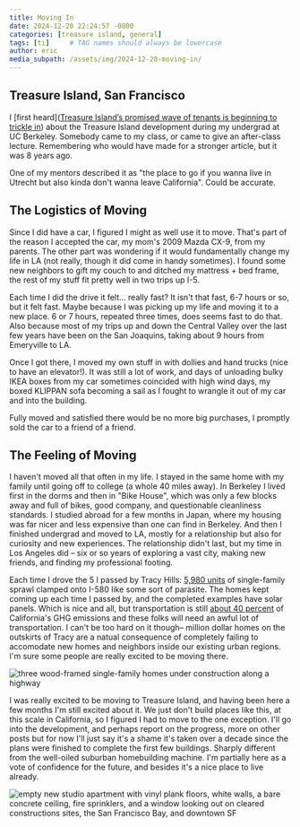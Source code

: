 ```yaml
---
title: Moving In
date: 2024-12-20 22:24:57 -0800
categories: [treasure island, general]
tags: [ti]     # TAG names should always be lowercase
author: eric
media_subpath: /assets/img/2024-12-20-moving-in/
---
```


## Treasure Island, San Francisco

I [first heard]([Treasure Island’s promised wave of tenants is beginning to trickle in](https://www.sfchronicle.com/bayarea/article/treasure-island-apartment-community-19816025.php)) about the Treasure Island development during my undergrad at UC Berkeley. Somebody came to my class, or came to give an after-class lecture. Remembering who would have made for a stronger article, but it was 8 years ago.

One of my mentors described it as "the place to go if you wanna live in Utrecht but also kinda don't wanna leave California". Could be accurate.

## The Logistics of Moving

Since I did have a car, I figured I might as well use it to move. That's part of the reason I accepted the car, my mom's 2009 Mazda CX-9, from my parents. The other part was wondering if it would fundamentally change my life in LA (not really, though it did come in handy sometimes). I found some new neighbors to gift my couch to and ditched my mattress + bed frame, the rest of my stuff fit pretty well in two trips up I-5.

Each time I did the drive it felt... really fast? It isn't that fast, 6-7 hours or so, but it felt fast. Maybe because I was picking up my life and moving it to a new place. 6 or 7 hours, repeated three times, does seems fast to do that. Also because most of my trips up and down the Central Valley over the last few years have been on the San Joaquins, taking about 9 hours from Emeryville to LA.

Once I got there, I moved my own stuff in with dollies and hand trucks (nice to have an elevator!). It was still a lot of work, and days of unloading bulky IKEA boxes from my car sometimes coincided with high wind days, my boxed KLIPPAN sofa becoming a sail as I fought to wrangle it out of my car and into the building.

Fully moved and satisfied there would be no more big purchases, I promptly sold the car to a friend of a friend.

## The Feeling of Moving

I haven't moved all that often in my life. I stayed in the same home with my family until going off to college (a whole 40 miles away). In Berkeley I lived first in the dorms and then in "Bike House", which was only a few blocks away and full of bikes, good company, and questionable cleanliness standards. I studied abroad for a few months in Japan, where my housing was far nicer and less expensive than one can find in Berkeley. And then I finished undergrad and moved to LA, mostly for a relationship but also for curiosity and new experiences. The relationship didn't last, but my time in Los Angeles did – six or so years of exploring a vast city, making new friends, and finding my professional footing.

Each time I drove the 5 I passed by Tracy Hills: [5,980 units](https://integralcommunities.com/portfolio/tracy-hills/) of single-family sprawl clamped onto I-580 like some sort of parasite. The homes kept coming up each time I passed by, and the completed examples have solar panels. Which is nice and all, but transportation is still [about 40 percent](https://ww2.arb.ca.gov/ghg-inventory-data) of California's GHG emissions and these folks will need an awful lot of transportation. I can't be too hard on it though– million dollar homes on the outskirts of Tracy are a natual consequence of completely failing to accomodate new homes and neighbors inside our existing urban regions. I'm sure some people are really excited to be moving there.

![three wood-framed single-family homes under construction along a highway](tracy_hills.jpeg)

I was really excited to be moving to Treasure Island, and having been here a few months I'm still excited about it. We just don't build places like this, at this scale in California, so I figured I had to move to the one exception. I'll go into the development, and perhaps report on the progress, more on other posts but for now I'll just say it's a shame it's taken over a decade since the plans were finished to complete the first few buildings. Sharply different from the well-oiled suburban homebuilding machine. I'm partially here as a vote of confidence for the future, and besides it's a nice place to live already.

![empty new studio apartment with vinyl plank floors, white walls, a bare concrete ceiling, fire sprinklers, and a window looking out on cleared constructions sites, the San Francisco Bay, and downtown SF](new_home.jpeg)
